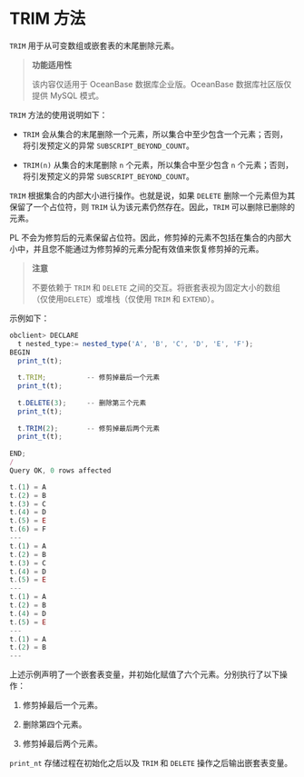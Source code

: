 TRIM 方法 
============================

`TRIM` 用于从可变数组或嵌套表的末尾删除元素。

>**功能适用性**
>
>该内容仅适用于 OceanBase 数据库企业版。OceanBase 数据库社区版仅提供 MySQL 模式。

`TRIM` 方法的使用说明如下：

* `TRIM` 会从集合的末尾删除一个元素，所以集合中至少包含一个元素；否则，将引发预定义的异常 `SUBSCRIPT_BEYOND_COUNT`。

* `TRIM(n)` 从集合的末尾删除 `n` 个元素，所以集合中至少包含 `n` 个元素；否则，将引发预定义的异常 `SUBSCRIPT_BEYOND_COUNT`。




`TRIM` 根据集合的内部大小进行操作。也就是说，如果 `DELETE` 删除一个元素但为其保留了一个占位符，则 `TRIM` 认为该元素仍然存在。因此，`TRIM` 可以删除已删除的元素。

PL 不会为修剪后的元素保留占位符。因此，修剪掉的元素不包括在集合的内部大小中，并且您不能通过为修剪掉的元素分配有效值来恢复修剪掉的元素。


>**注意**
>
>不要依赖于 `TRIM` 和 `DELETE` 之间的交互。将嵌套表视为固定大小的数组（仅使用`DELETE`）或堆栈（仅使用 `TRIM` 和 `EXTEND`）。

示例如下：

```javascript
obclient> DECLARE
  t nested_type:= nested_type('A', 'B', 'C', 'D', 'E', 'F');
BEGIN 
  print_t(t);
 
  t.TRIM;          -- 修剪掉最后一个元素
  print_t(t);
  
  t.DELETE(3);     -- 删除第三个元素
  print_t(t);
 
  t.TRIM(2);       -- 修剪掉最后两个元素
  print_t(t);
 
END;
/
Query OK, 0 rows affected 

t.(1) = A
t.(2) = B
t.(3) = C
t.(4) = D
t.(5) = E
t.(6) = F
---
t.(1) = A
t.(2) = B
t.(3) = C
t.(4) = D
t.(5) = E
---
t.(1) = A
t.(2) = B
t.(4) = D
t.(5) = E
---
t.(1) = A
t.(2) = B
---
```



上述示例声明了一个嵌套表变量，并初始化赋值了六个元素。分别执行了以下操作：

1. 修剪掉最后一个元素。

   

2. 删除第四个元素。

   

3. 修剪掉最后两个元素。

   




`print_nt` 存储过程在初始化之后以及 `TRIM` 和 `DELETE` 操作之后输出嵌套表变量。
